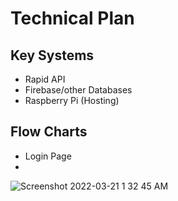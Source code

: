# Technical Plan

## Key Systems
- Rapid API
- Firebase/other Databases
- Raspberry Pi (Hosting)

## Flow Charts

- Login Page
- 
![Screenshot 2022-03-21 1 32 45 AM](https://user-images.githubusercontent.com/89167131/159227199-c470d883-cf3c-4f4e-a8ab-a4381a2eb6d1.png)

